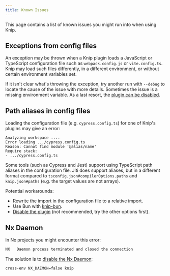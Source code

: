 ```yaml
---
title: Known Issues
---
```


This page contains a list of known issues you might run into when using Knip.

## Exceptions from config files

An exception may be thrown when a Knip plugin loads a JavaScript or TypeScript
configuration file such as `webpack.config.js` or `vite.config.ts`. Knip may
load such files differently, in a different environment, or without certain
environment variables set.

If it isn't clear what's throwing the exception, try another run with `--debug`
to locate the cause of the issue with more details. Sometimes the issue is a
missing environment variable. As a last resort, the [plugin can be disabled][1].

## Path aliases in config files

Loading the configuration file (e.g. `cypress.config.ts`) for one of Knip's
plugins may give an error:

```
Analyzing workspace ....
Error loading .../cypress.config.ts
Reason: Cannot find module '@alias/name'
Require stack:
- .../cypress.config.ts
```

Some tools (such as Cypress and Jest) support using TypeScript path aliases in
the configuration file. Jiti does support aliases, but in a different format
compared to `tsconfig.json#compilerOptions.paths` and `knip.json#paths` (e.g.
the target values are not arrays).

Potential workarounds:

- Rewrite the import in the configuration file to a relative import.
- Use Bun with [knip-bun][2].
- [Disable the plugin][1] (not recommended, try the other options first).

## Nx Daemon

In Nx projects you might encounter this error:

```sh
NX   Daemon process terminated and closed the connection
```

The solution is to [disable the Nx Daemon][3]:

```sh
cross-env NX_DAEMON=false knip
```

[1]: ./configuration.md#plugins
[2]: ./cli.md#knip-bun
[3]: https://nx.dev/concepts/nx-daemon#turning-it-off
